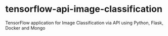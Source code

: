 # tensorflow-api-image-classification
TensorFlow application for Image Classification via API using Python, Flask, Docker and Mongo
